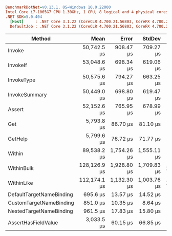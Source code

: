 ``` ini

BenchmarkDotNet=v0.13.1, OS=Windows 10.0.22000
Intel Core i7-1065G7 CPU 1.30GHz, 1 CPU, 8 logical and 4 physical cores
.NET SDK=5.0.404
  [Host]     : .NET Core 3.1.22 (CoreCLR 4.700.21.56803, CoreFX 4.700.21.57101), X64 RyuJIT
  DefaultJob : .NET Core 3.1.22 (CoreCLR 4.700.21.56803, CoreFX 4.700.21.57101), X64 RyuJIT


```
|                   Method |         Mean |       Error |      StdDev |      Gen 0 |     Gen 1 | Allocated |
|------------------------- |-------------:|------------:|------------:|-----------:|----------:|----------:|
|                   Invoke |  50,742.5 μs |   908.47 μs |   709.27 μs |  4100.0000 |  400.0000 | 17,758 KB |
|                 InvokeIf |  53,048.6 μs |   698.34 μs |   619.06 μs |  4500.0000 |  200.0000 | 20,008 KB |
|               InvokeType |  50,575.6 μs |   794.27 μs |   663.25 μs |  4000.0000 |  200.0000 | 17,760 KB |
|            InvokeSummary |  50,449.0 μs |   698.80 μs |   619.47 μs |  4100.0000 |  400.0000 | 17,758 KB |
|                   Assert |  52,152.6 μs |   765.95 μs |   678.99 μs |  4200.0000 |  300.0000 | 18,462 KB |
|                      Get |   5,793.8 μs |    86.70 μs |    81.10 μs |    78.1250 |         - |    364 KB |
|                  GetHelp |   5,799.6 μs |    76.72 μs |    71.77 μs |    85.9375 |    7.8125 |    364 KB |
|                   Within |  89,538.2 μs | 1,754.26 μs | 1,555.11 μs |  8000.0000 | 1000.0000 | 34,102 KB |
|               WithinBulk | 128,126.9 μs | 1,928.80 μs | 1,709.83 μs | 14666.6667 | 1333.3333 | 61,131 KB |
|               WithinLike | 112,174.1 μs | 1,132.30 μs | 1,003.76 μs | 11666.6667 | 1666.6667 | 48,258 KB |
| DefaultTargetNameBinding |     695.6 μs |    13.57 μs |    14.52 μs |    38.0859 |         - |    156 KB |
|  CustomTargetNameBinding |     851.0 μs |    10.35 μs |     8.64 μs |    85.9375 |         - |    352 KB |
|  NestedTargetNameBinding |     961.5 μs |    17.83 μs |    15.80 μs |    85.9375 |         - |    352 KB |
|      AssertHasFieldValue |   3,033.5 μs |    60.15 μs |    66.85 μs |   253.9063 |    7.8125 |  1,040 KB |
